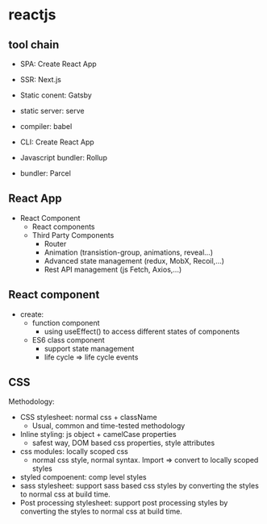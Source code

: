 # reactjs
## tool chain
  - SPA: Create React App
  - SSR: Next.js
  - Static conent: Gatsby
  
  - static server: serve
  - compiler: babel
  - CLI: Create React App
  
  - Javascript bundler: Rollup
  - bundler: Parcel
## React App
  - React Component
    + React components
    + Third Party Components
      + Router
      + Animation (transistion-group, animations, reveal...)
      + Advanced state management (redux, MobX, Recoil,...)
      + Rest API management (js Fetch, Axios,...)
      
 
## React component
- create: 
  + function component
    + using useEffect() to access different states of components
  + ES6 class component
    + support state management
    + life cycle => life cycle events

## CSS
Methodology:
- CSS stylesheet: normal css + className
  + Usual, common and time-tested methodology
- Inline styling: js object + camelCase properties
  + safest way, DOM based css properties, style attributes
- css modules: locally scoped css
  + normal css style, normal syntax. Import => convert to locally scoped styles
- styled compoenent: comp level styles
- sass stylesheet: support sass based css styles by converting the styles to normal css at build time.
- Post processing stylesheet: support post processing styles by converting the styles to normal css at build time.

